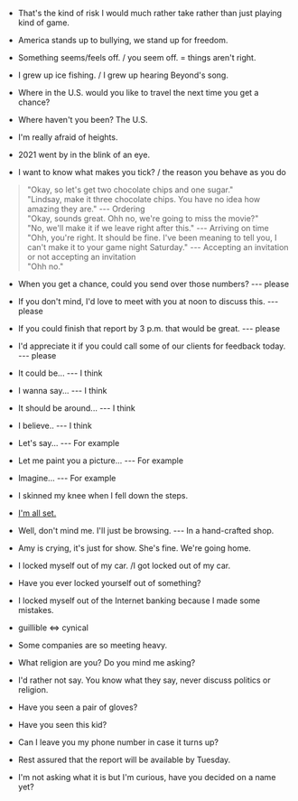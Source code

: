 - That's the kind of risk I would much rather take rather than just playing kind of game.

- America stands up to bullying, we stand up for freedom.

- Something seems/feels off. /  you seem off. = things aren't right.

- I grew up ice fishing. / I grew up hearing Beyond's song. 

- Where in the U.S. would you like to travel the next time you get a chance?

- Where haven't you been? The U.S.

- I'm really afraid of heights.

- 2021 went by in the blink of an eye.

- I want to know what makes you tick? / the reason you behave as you do

> "Okay, so let's get two chocolate chips and one sugar."    
> "Lindsay, make it three chocolate chips. You have no idea how amazing they are."  ---   Ordering  
> "Okay, sounds great. Ohh no, we're going to miss the movie?"  
> "No, we'll make it if we leave right after this."  --- Arriving on time  
> "Ohh, you're right. It should be fine. I've been meaning to tell you, I can't make it to your game night Saturday."  ---  Accepting an invitation or not accepting an invitation  
> "Ohh no."  

- When you get a chance, could you send over those numbers?  --- please
- If you don't mind, I'd love to meet with you at noon to discuss this.  --- please
- If you could finish that report by 3 p.m. that would be great.  --- please
- I'd appreciate it if you could call some of our clients for feedback today. --- please

- It could be... --- I think
- I wanna say... --- I think
- It should be around... --- I think
- I believe.. --- I think

- Let's say... --- For example
- Let me paint you a picture... --- For example
- Imagine... --- For example

- I skinned my knee when I fell down the steps.

- [I'm all set.](https://www.merriam-webster.com/words-at-play/usage-of-all-set-idiom)

- Well, don't mind me. I'll just be browsing.   --- In a hand-crafted shop.

- Amy is crying, it's just for show. She's fine. We're going home.

- I locked myself out of my car. /I got locked out of my car.
- Have you ever locked yourself out of something?
- I locked myself out of the Internet banking because I made some mistakes.

- guillible <=> cynical

- Some companies are so meeting heavy.

- What religion are you? Do you mind me asking?  
- I'd rather not say. You know what they say, never discuss politics or religion.  

- Have you seen a pair of gloves?  
- Have you seen this kid?

- Can I leave you my phone number in case it turns up?

- Rest assured that the report will be available by Tuesday.

- I'm not asking what it is but I'm curious, have you decided on a name yet?



